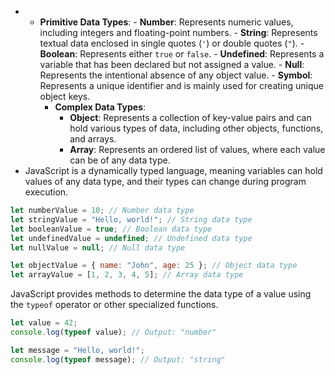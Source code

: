 - - **Primitive Data Types**:
        - **Number**: Represents numeric values, including integers and floating-point numbers.
        - **String**: Represents textual data enclosed in single quotes (`'`) or double quotes (`"`).
        - **Boolean**: Represents either `true` or `false`.
        - **Undefined**: Represents a variable that has been declared but not assigned a value.
        - **Null**: Represents the intentional absence of any object value.
        - **Symbol**: Represents a unique identifier and is mainly used for creating unique object keys.
    - **Complex Data Types**:
        - **Object**: Represents a collection of key-value pairs and can hold various types of data, including other objects, functions, and arrays.
        - **Array**: Represents an ordered list of values, where each value can be of any data type.
- JavaScript is a dynamically typed language, meaning variables can hold values of any data type, and their types can change during program execution.
```javascript
let numberValue = 10; // Number data type
let stringValue = "Hello, world!"; // String data type
let booleanValue = true; // Boolean data type
let undefinedValue = undefined; // Undefined data type
let nullValue = null; // Null data type

let objectValue = { name: "John", age: 25 }; // Object data type
let arrayValue = [1, 2, 3, 4, 5]; // Array data type
```

JavaScript provides methods to determine the data type of a value using the `typeof` operator or other specialized functions.
```javascript
let value = 42;
console.log(typeof value); // Output: "number"

let message = "Hello, world!";
console.log(typeof message); // Output: "string"
```
